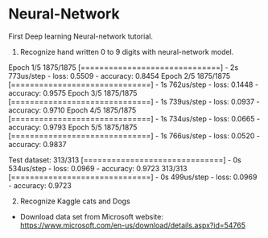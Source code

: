# Neural-Network

First Deep learning Neural-network tutorial.


1) Recognize hand written 0 to 9 digits with neural-network model.

Epoch 1/5
1875/1875 [==============================] - 2s 773us/step - loss: 0.5509 - accuracy: 0.8454
Epoch 2/5
1875/1875 [==============================] - 1s 762us/step - loss: 0.1448 - accuracy: 0.9575
Epoch 3/5
1875/1875 [==============================] - 1s 739us/step - loss: 0.0937 - accuracy: 0.9710
Epoch 4/5
1875/1875 [==============================] - 1s 734us/step - loss: 0.0665 - accuracy: 0.9793
Epoch 5/5
1875/1875 [==============================] - 1s 766us/step - loss: 0.0520 - accuracy: 0.9837

Test dataset:
313/313 [==============================] - 0s 534us/step - loss: 0.0969 - accuracy: 0.9723
313/313 [==============================] - 0s 499us/step - loss: 0.0969 - accuracy: 0.9723


2) Recognize Kaggle cats and Dogs
  - Download data set from Microsoft website: https://www.microsoft.com/en-us/download/details.aspx?id=54765

